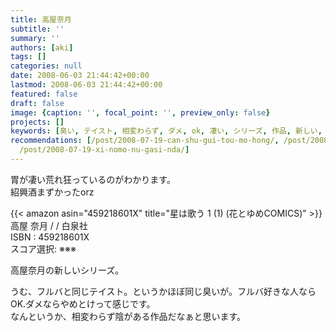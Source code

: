 ```yaml
---
title: 高屋奈月
subtitle: ''
summary: ''
authors: [aki]
tags: []
categories: null
date: 2008-06-03 21:44:42+00:00
lastmod: 2008-06-03 21:44:42+00:00
featured: false
draft: false
image: {caption: '', focal_point: '', preview_only: false}
projects: []
keywords: [臭い, テイスト, 相変わらず, ダメ, ok, 凄い, シリーズ, 作品, 新しい, isbn]
recommendations: [/post/2008-07-19-can-shu-gui-tou-mo-hong/, /post/2008-07-13-lang-toxiang-xin-liao-1/,
  /post/2008-07-19-xi-nomo-nu-gasi-nda/]
---
```

胃が凄い荒れ狂っているのがわかります。  
紹興酒まずかったorz

{{< amazon asin="459218601X" title="星は歌う 1 (1) (花とゆめCOMICS)" >}}
高屋 奈月 / / 白泉社  
ISBN : 459218601X  
スコア選択: ※※※

高屋奈月の新しいシリーズ。

うむ、フルバと同じテイスト。というかほぼ同じ臭いが。フルバ好きな人ならOK.ダメならやめとけって感じです。  
なんというか、相変わらず陰がある作品だなぁと思います。


